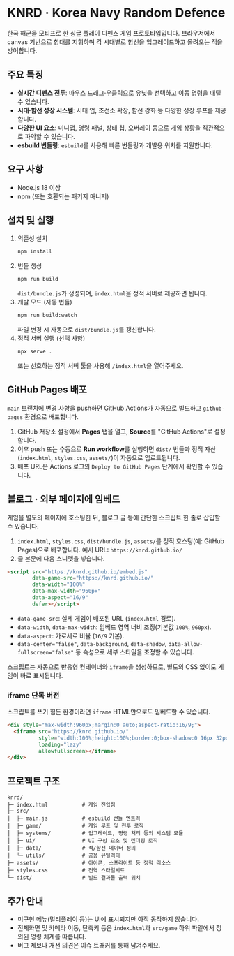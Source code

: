 # KNRD · Korea Navy Random Defence

한국 해군을 모티프로 한 싱글 플레이 디펜스 게임 프로토타입입니다. 브라우저에서 canvas 기반으로 함대를 지휘하며 각 시대별로 함선을 업그레이드하고 몰려오는 적을 방어합니다.

## 주요 특징
- **실시간 디펜스 전투**: 마우스 드래그·우클릭으로 유닛을 선택하고 이동 명령을 내릴 수 있습니다.
- **시대·함선 성장 시스템**: 시대 업, 조선소 확장, 함선 강화 등 다양한 성장 루프를 제공합니다.
- **다양한 UI 요소**: 미니맵, 명령 패널, 상태 칩, 오버레이 등으로 게임 상황을 직관적으로 파악할 수 있습니다.
- **esbuild 번들링**: `esbuild`를 사용해 빠른 번들링과 개발용 워치를 지원합니다.

## 요구 사항
- Node.js 18 이상
- npm (또는 호환되는 패키지 매니저)

## 설치 및 실행
1. 의존성 설치
   ```bash
   npm install
   ```
2. 번들 생성
   ```bash
   npm run build
   ```
   `dist/bundle.js`가 생성되며, `index.html`을 정적 서버로 제공하면 됩니다.
3. 개발 모드 (자동 번들)
   ```bash
   npm run build:watch
   ```
   파일 변경 시 자동으로 `dist/bundle.js`를 갱신합니다.
4. 정적 서버 실행 (선택 사항)
   ```bash
   npx serve .
   ```
   또는 선호하는 정적 서버 툴을 사용해 `/index.html`을 열어주세요.

## GitHub Pages 배포
`main` 브랜치에 변경 사항을 push하면 GitHub Actions가 자동으로 빌드하고 `github-pages` 환경으로 배포합니다.

1. GitHub 저장소 설정에서 **Pages** 탭을 열고, **Source**를 "GitHub Actions"로 설정합니다.
2. 이후 push 또는 수동으로 **Run workflow**를 실행하면 `dist/` 번들과 정적 자산(`index.html`, `styles.css`, `assets/`)이 자동으로 업로드됩니다.
3. 배포 URL은 Actions 로그의 `Deploy to GitHub Pages` 단계에서 확인할 수 있습니다.

## 블로그 · 외부 페이지에 임베드
게임을 별도의 페이지에 호스팅한 뒤, 블로그 글 등에 간단한 스크립트 한 줄로 삽입할 수 있습니다.

1. `index.html`, `styles.css`, `dist/bundle.js`, `assets/`를 정적 호스팅(예: GitHub Pages)으로 배포합니다. 예시 URL: `https://knrd.github.io/`
2. 글 본문에 다음 스니펫을 넣습니다.

```html
<script src="https://knrd.github.io/embed.js"
        data-game-src="https://knrd.github.io/"
        data-width="100%"
        data-max-width="960px"
        data-aspect="16/9"
        defer></script>
```

- `data-game-src`: 실제 게임이 배포된 URL (`index.html` 경로).
- `data-width`, `data-max-width`: 임베드 영역 너비 조정(기본값 `100%`, `960px`).
- `data-aspect`: 가로세로 비율 (`16/9` 기본).
- `data-center="false"`, `data-background`, `data-shadow`, `data-allow-fullscreen="false"` 등 속성으로 세부 스타일을 조정할 수 있습니다.

스크립트는 자동으로 반응형 컨테이너와 `iframe`을 생성하므로, 별도의 CSS 없이도 게임이 바로 표시됩니다.

### iframe 단독 버전
스크립트를 쓰기 힘든 환경이라면 `iframe` HTML만으로도 임베드할 수 있습니다.

```html
<div style="max-width:960px;margin:0 auto;aspect-ratio:16/9;">
  <iframe src="https://knrd.github.io/"
          style="width:100%;height:100%;border:0;box-shadow:0 16px 32px rgba(0,0,0,0.35);"
          loading="lazy"
          allowfullscreen></iframe>
</div>
```

## 프로젝트 구조
```
knrd/
├─ index.html           # 게임 진입점
├─ src/
│  ├─ main.js           # esbuild 번들 엔트리
│  ├─ game/             # 게임 루프 및 전투 로직
│  ├─ systems/          # 업그레이드, 명령 처리 등의 시스템 모듈
│  ├─ ui/               # UI 구성 요소 및 렌더링 로직
│  ├─ data/             # 적/함선 데이터 정의
│  └─ utils/            # 공용 유틸리티
├─ assets/              # 아이콘, 스프라이트 등 정적 리소스
├─ styles.css           # 전역 스타일시트
└─ dist/                # 빌드 결과물 출력 위치
```

## 추가 안내
- 미구현 메뉴(멀티플레이 등)는 UI에 표시되지만 아직 동작하지 않습니다.
- 전체화면 및 카메라 이동, 단축키 등은 `index.html`과 `src/game` 하위 파일에서 정의된 명령 체계를 따릅니다.
- 버그 제보나 개선 의견은 이슈 트래커를 통해 남겨주세요.
